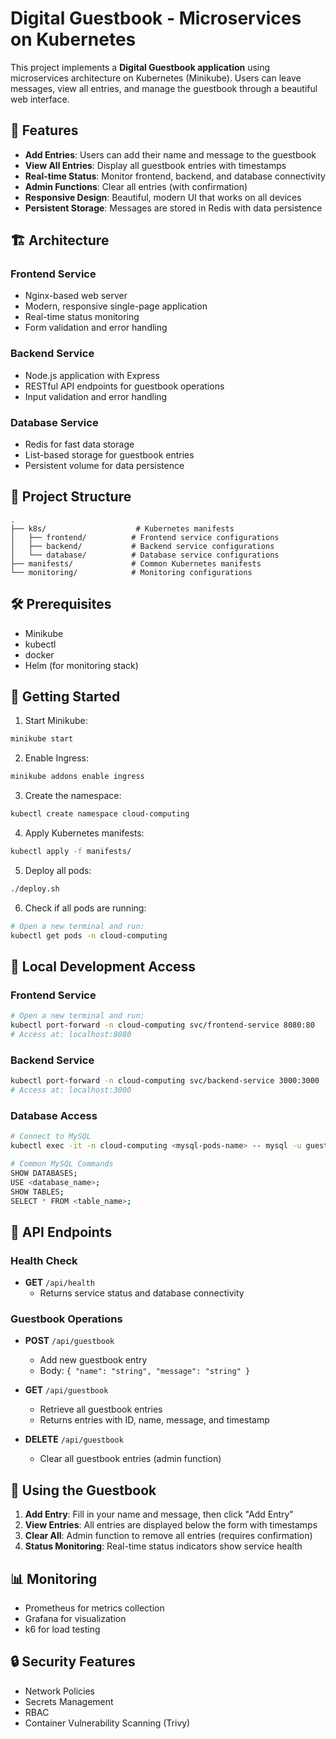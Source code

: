 # Digital Guestbook - Microservices on Kubernetes

This project implements a **Digital Guestbook application** using microservices architecture on Kubernetes (Minikube). Users can leave messages, view all entries, and manage the guestbook through a beautiful web interface.

## 🌟 Features

- **Add Entries**: Users can add their name and message to the guestbook
- **View All Entries**: Display all guestbook entries with timestamps
- **Real-time Status**: Monitor frontend, backend, and database connectivity
- **Admin Functions**: Clear all entries (with confirmation)
- **Responsive Design**: Beautiful, modern UI that works on all devices
- **Persistent Storage**: Messages are stored in Redis with data persistence

## 🏗️ Architecture

### Frontend Service
- Nginx-based web server
- Modern, responsive single-page application
- Real-time status monitoring
- Form validation and error handling

### Backend Service
- Node.js application with Express
- RESTful API endpoints for guestbook operations
- Input validation and error handling

### Database Service
- Redis for fast data storage
- List-based storage for guestbook entries
- Persistent volume for data persistence

## 📁 Project Structure
```
.
├── k8s/                    # Kubernetes manifests
│   ├── frontend/          # Frontend service configurations
│   ├── backend/           # Backend service configurations
│   └── database/          # Database service configurations
├── manifests/             # Common Kubernetes manifests
└── monitoring/            # Monitoring configurations
```

## 🛠️ Prerequisites
- Minikube
- kubectl
- docker
- Helm (for monitoring stack)

## 🚀 Getting Started

1. Start Minikube:
```bash
minikube start
```

2. Enable Ingress:
```bash
minikube addons enable ingress
```

3. Create the namespace:
```bash
kubectl create namespace cloud-computing
```

4. Apply Kubernetes manifests:
```bash
kubectl apply -f manifests/
```

5. Deploy all pods:
```bash
./deploy.sh
```

6. Check if all pods are running:
```bash
# Open a new terminal and run:
kubectl get pods -n cloud-computing
```

## 🔌 Local Development Access

### Frontend Service
```bash
# Open a new terminal and run:
kubectl port-forward -n cloud-computing svc/frontend-service 8080:80
# Access at: localhost:8080
```

### Backend Service
```bash
kubectl port-forward -n cloud-computing svc/backend-service 3000:3000
# Access at: localhost:3000
```

### Database Access
```bash
# Connect to MySQL
kubectl exec -it -n cloud-computing <mysql-pods-name> -- mysql -u guestbook -pguestbook guestbook

# Common MySQL Commands
SHOW DATABASES;
USE <database_name>;
SHOW TABLES;
SELECT * FROM <table_name>;
```

## 📡 API Endpoints

### Health Check
- **GET** `/api/health`
  - Returns service status and database connectivity

### Guestbook Operations
- **POST** `/api/guestbook`
  - Add new guestbook entry
  - Body: `{ "name": "string", "message": "string" }`
  
- **GET** `/api/guestbook`
  - Retrieve all guestbook entries
  - Returns entries with ID, name, message, and timestamp
  
- **DELETE** `/api/guestbook`
  - Clear all guestbook entries (admin function)

## 📱 Using the Guestbook

1. **Add Entry**: Fill in your name and message, then click "Add Entry"
2. **View Entries**: All entries are displayed below the form with timestamps
3. **Clear All**: Admin function to remove all entries (requires confirmation)
4. **Status Monitoring**: Real-time status indicators show service health

## 📊 Monitoring
- Prometheus for metrics collection
- Grafana for visualization
- k6 for load testing

## 🔒 Security Features
- Network Policies
- Secrets Management
- RBAC
- Container Vulnerability Scanning (Trivy) 
